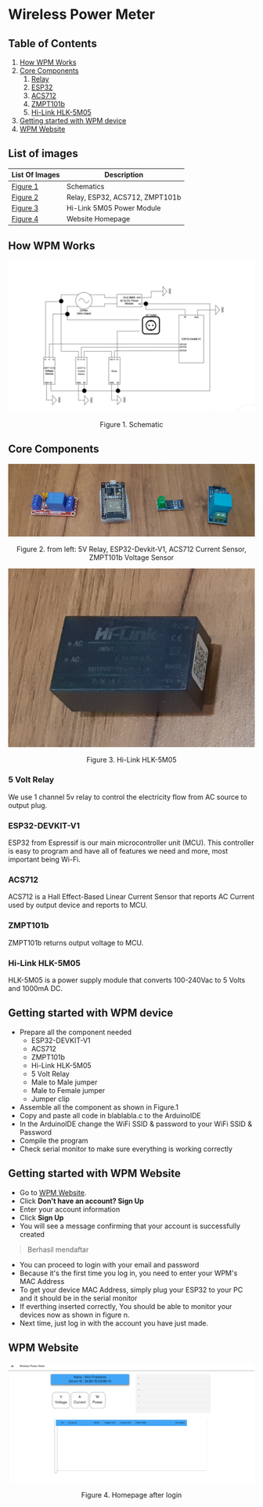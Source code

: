 # Wireless Power Meter

## Table of Contents
1. [How WPM Works](#how-wpm-works)
1. [Core Components](#core-components)
   1. [Relay](#5-volt-relay)
   1. [ESP32](#esp32-devkit-v1)
   1. [ACS712](#acs712)
   1. [ZMPT101b](#zmpt101b)
   1. [Hi-Link HLK-5M05](#HLK-5M05)
1. [Getting started with WPM device](#getting-started-with-wpm-device)
1. [WPM Website](#wpm-ebsite)

## List of images
List Of Images | Description
------------ | -------------
[Figure 1](#figure-1) | Schematics
[Figure 2](#figure-2) | Relay, ESP32, ACS712, ZMPT101b
[Figure 3](#figure-3) | Hi-Link 5M05 Power Module
[Figure 4](#figure-4) | Website Homepage

## How WPM Works
<a id="Figure-1">![Schematic Image](/images/Schematic.jpg)</a>
<p align="center">Figure 1. Schematic</p>

## Core Components
<a id="Figure-2">![Relay, ESP32, ACS712, ZMPT101b](/images/Relay-ESP-ACS-ZMPT.png)</a>
<p align="center">Figure 2. from left: 5V Relay, ESP32-Devkit-V1, ACS712 Current Sensor, ZMPT101b Voltage Sensor</p>

<a id="Figure-3">![Power Module: Hi-Link HLK-5M05](/images/hilink.png)</a>
<p align="center">Figure 3. Hi-Link HLK-5M05</p>

### 5 Volt Relay
We use 1 channel 5v relay to control the electricity flow from AC source to output plug.

### ESP32-DEVKIT-V1
ESP32 from Espressif is our main microcontroller unit (MCU). 
This controller is easy to program and have all of features we need and more, most important being Wi-Fi.

### ACS712 
ACS712 is a Hall Effect-Based Linear Current Sensor that reports AC Current used by output device and reports to MCU.

### ZMPT101b
ZMPT101b returns output voltage to MCU.

### Hi-Link HLK-5M05
HLK-5M05 is a power supply module that converts 100-240Vac to 5 Volts and 1000mA DC.

## Getting started with WPM device
- Prepare all the component needed
  - ESP32-DEVKIT-V1
  - ACS712
  - ZMPT101b
  - Hi-Link HLK-5M05
  - 5 Volt Relay
  - Male to Male jumper
  - Male to Female jumper
  - Jumper clip
- Assemble all the component as shown in Figure.1
- Copy and paste all code in blablabla.c to the ArduinoIDE
- In the ArduinoIDE change the WiFi SSID & password to your WiFi SSID & Password
- Compile the program
- Check serial monitor to make sure everything is working correctly

## Getting started with WPM Website
- Go to [WPM Website](https://wpmumn.herokuapp.com/).
- Click **Don't have an account? Sign Up**
- Enter your account information
- Click **Sign Up**
- You will see a message confirming that your account is successfully created
> Berhasil mendaftar
- You can proceed to login with your email and password
- Because it's the first time you log in, you need to enter your WPM's MAC Address
- To get your device MAC Address, simply plug your ESP32 to your PC and it should be in the serial monitor
- If everthing inserted correctly, You should be able to monitor your devices now as shown in figure n.
- Next time, just log in with the account you have just made.

## WPM Website
<a id="Figure-4">![Homepage](/images/homepageplaceholder.png)</a>
<p align="center">Figure 4. Homepage after login</p>

